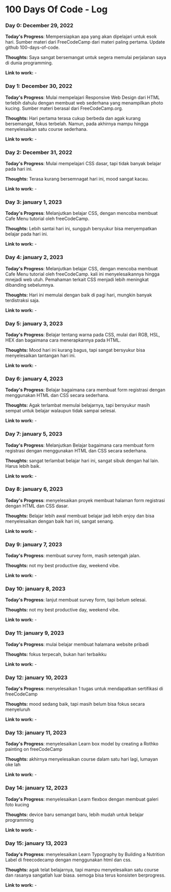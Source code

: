 # 100 Days Of Code - Log

### Day 0: December 29, 2022 

**Today's Progress**: Mempersiapkan apa yang akan dipelajari untuk esok hari. Sumber materi dari FreeCodeCamp dari materi paling pertama. Update github 100-days-of-code.

**Thoughts:** Saya sangat bersemangat untuk segera memulai perjalanan saya di dunia programming.

**Link to work:** -

### Day 1: December 30, 2022 

**Today's Progress**: Mulai mempelajari Responsive Web Design dari HTML terlebih dahulu dengan membuat web sederhana yang menampilkan photo kucing. Sumber materi berasal dari FreeCodeCamp.org.

**Thoughts:** Hari pertama terasa cukup berbeda dan agak kurang bersemangat, fokus terbelah. Namun, pada akhirnya mampu hingga menyelesaikan satu course sederhana.

**Link to work:** -

### Day 2: December 31, 2022 

**Today's Progress**: Mulai mempelajari CSS dasar, tapi tidak banyak belajar pada hari ini.

**Thoughts:** Terasa kurang bersemnagat hari ini, mood sangat kacau.

**Link to work:** -

### Day 3: january 1, 2023 

**Today's Progress**: Melanjutkan belajar CSS, dengan mencoba membuat Cafe Menu tutorial oleh freeCodeCamp.

**Thoughts:** Lebih santai hari ini, sungguh bersyukur bisa menyempatkan belajar pada hari ini.

**Link to work:** -

### Day 4: january 2, 2023 

**Today's Progress**: Melanjutkan belajar CSS, dengan mencoba membuat Cafe Menu tutorial oleh freeCodeCamp. kali ini menyelesaikannya hingga mnejadi web utuh. Pemahaman terkait CSS menjadi lebih meningkat dibanding sebelumnya.

**Thoughts:** Hari ini memulai dengan baik di pagi hari, mungkin banyak terdistraksi saja.

**Link to work:** -

### Day 5: january 3, 2023 

**Today's Progress**: Belajar tentang warna pada CSS, mulai dari RGB, HSL, HEX dan bagaimana cara menerapkannya pada HTML.

**Thoughts:** Mood hari ini kurang bagus, tapi sangat bersyukur bisa menyelesaikan tantangan hari ini.

**Link to work:** -

### Day 6: january 4, 2023 

**Today's Progress**: Belajar bagaimana cara membuat form registrasi dengan menggunakan HTML dan CSS secara sederhana.

**Thoughts:** Agak terlambat memulai belajarnya, tapi bersyukur masih sempat untuk belajar walaupun tidak sampai selesai.

**Link to work:** -

### Day 7: january 5, 2023 

**Today's Progress**: Melanjutkan Belajar bagaimana cara membuat form registrasi dengan menggunakan HTML dan CSS secara sederhana.

**Thoughts:** sangat terlambat belajar hari ini, sangat sibuk dengan hal lain. Harus lebih baik.

**Link to work:** -

### Day 8: january 6, 2023 

**Today's Progress**: menyelesaikan proyek membuat halaman form registrasi dengan HTML dan CSS dasar.

**Thoughts:** Belajar lebih awal membuat belajar jadi lebih enjoy dan bisa menyelesaikan dengan baik hari ini, sangat senang.

**Link to work:** -

### Day 9: january 7, 2023 

**Today's Progress**: membuat survey form, masih setengah jalan.

**Thoughts:** not my best productive day, weekend vibe.

**Link to work:** -

### Day 10: january 8, 2023 

**Today's Progress**: lanjut membuat survey form, tapi belum selesai.

**Thoughts:** not my best productive day, weekend vibe.

**Link to work:** -

### Day 11: january 9, 2023 

**Today's Progress**: mulai belajar membuat halamana website pribadi

**Thoughts:** fokus terpecah, bukan hari terbaikku

**Link to work:** -

### Day 12: january 10, 2023 

**Today's Progress**: menyelesaikan 1 tugas untuk mendapatkan sertifikasi di freeCodeCamp

**Thoughts:** mood sedang baik, tapi masih belum bisa fokus secara menyeluruh

**Link to work:** -

### Day 13: january 11, 2023 

**Today's Progress**: menyelesaikan Learn box model by creating a Rothko painting on freeCodeCamp

**Thoughts:** akhirnya menyelesaikan course dalam satu hari lagi, lumayan oke lah

**Link to work:** -

### Day 14: january 12, 2023 

**Today's Progress**: menyelesaikan Learn flexbox dengan membuat galeri foto kucing

**Thoughts:** device baru semangat baru, lebih mudah untuk belajar programming

**Link to work:** -

### Day 15: january 13, 2023 

**Today's Progress**: menyelesaikan Learn Typography by Building a Nutrition Label di freecodecamp dengan menggunakan html dan css.

**Thoughts:** agak telat belajarnya, tapi mampu menyelesaikan satu course dan rasanya sangatlah luar biasa. semoga bisa terus konsisten berprogress.

**Link to work:** -
